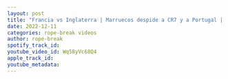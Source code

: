```yaml
---
layout: post
title: "Francia vs Inglaterra | Marruecos despide a CR7 y a Portugal | FIFA Copa del Mundo Qatar 2022"
date: 2022-12-11
categories: rope-break videos
author: rope-break
spotify_track_id: 
youtube_video_id: Wq58yVc68Q4
apple_track_id: 
youtube_metadata: 
---
```

